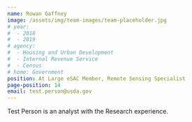 ```yaml
---
name: Rowan Gaffney
image: /assets/img/team-images/team-placeholder.jpg
# year:
#  - 2018
#  - 2019
# agency:   
#  - Housing and Urban Development
#  - Internal Revenue Service
#  - Census
# home: Government
position: At Large eSAC Member, Remote Sensing Specialist
page-position: 14
email: test.person@usda.gov
---
```


Test Person is an analyst with the Research experience.
